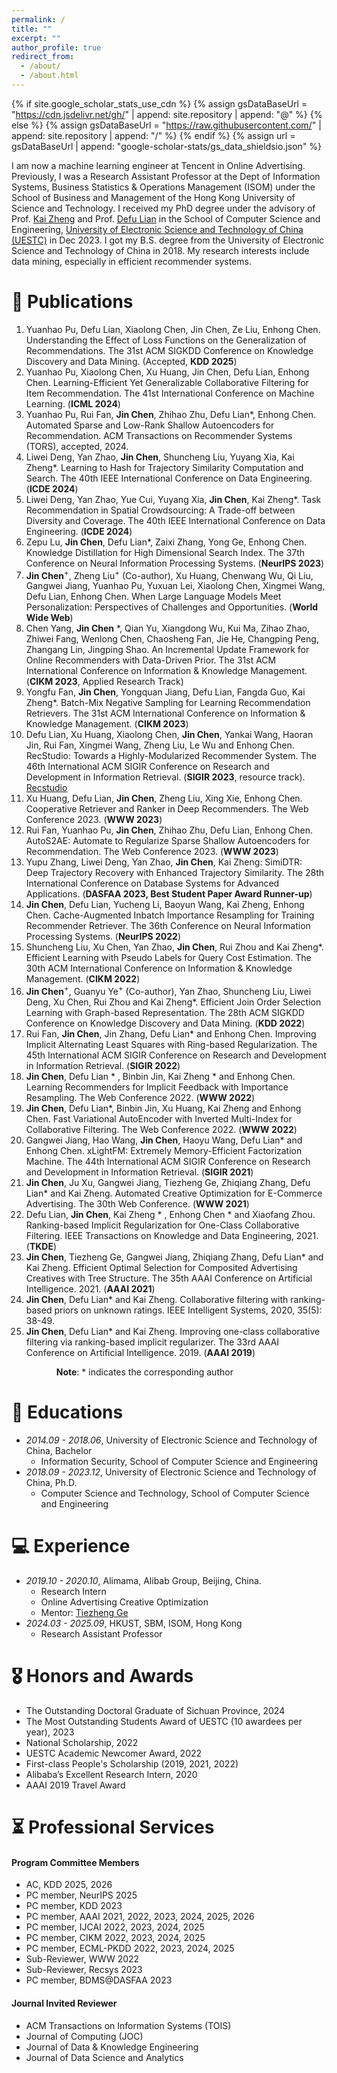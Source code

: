 ```yaml
---
permalink: /
title: ""
excerpt: ""
author_profile: true
redirect_from: 
  - /about/
  - /about.html
---
```


{% if site.google_scholar_stats_use_cdn %}
{% assign gsDataBaseUrl = "https://cdn.jsdelivr.net/gh/" | append: site.repository | append: "@" %}
{% else %}
{% assign gsDataBaseUrl = "https://raw.githubusercontent.com/" | append: site.repository | append: "/" %}
{% endif %}
{% assign url = gsDataBaseUrl | append: "google-scholar-stats/gs_data_shieldsio.json" %}

<span class='anchor' id='about-me'></span>


I am now a machine learning engineer at Tencent in Online Advertising. Previously, I was a Research Assistant Professor at the Dept of Information Systems, Business Statistics & Operations Management (ISOM) under the School of Business and Management of the Hong Kong University of Science and Technology. I received my PhD degree under the advisory of Prof. [Kai Zheng](https://zheng-kai.com/) and Prof. [Defu Lian](https://faculty.ustc.edu.cn/liandefu) in the School of Computer Science and Engineering, [University of Electronic Science and Technology of China (UESTC)](https://www.uestc.edu.cn/) in Dec 2023. I got my B.S. degree from the University of Electronic Science and Technology of China in 2018. My research interests include data mining, especially in efficient recommender systems.

<!--
I am now a Research Assistant Professor at the [Dept of Information Systems, Business Statistics & Operations Management (ISOM)](https://isom.hkust.edu.hk/) under the [School of Business and Management](https://bm.hkust.edu.hk/) of the [Hong Kong University of Science and Technology](https://hkust.edu.hk/). I got my Ph.D. degree under the advisory of Prof. [Kai Zheng](https://zheng-kai.com/) and Prof. [Defu Lian](https://faculty.ustc.edu.cn/liandefu) in the School of Computer Science and Engineering, [University of Electronic Science and Technology of China (UESTC)](https://www.uestc.edu.cn/) in Dec 2023. I got my B.S. degree from the University of Electronic Science and Technology of China in 2018. My research interests include data mining, especially on efficient recommender systems.
-->


<!-- # 🔥 News
- *2022.02*: &nbsp;🎉🎉 Lorem ipsum dolor sit amet, consectetur adipiscing elit. Vivamus ornare aliquet ipsum, ac tempus justo dapibus sit amet. 
- *2022.02*: &nbsp;🎉🎉 Lorem ipsum dolor sit amet, consectetur adipiscing elit. Vivamus ornare aliquet ipsum, ac tempus justo dapibus sit amet.  -->

# 📝 Publications 
1. Yuanhao Pu, Defu Lian, Xiaolong Chen, Jin Chen, Ze Liu, Enhong Chen. Understanding the Effect of Loss Functions on the Generalization of Recommendations. The 31st ACM SIGKDD Conference on Knowledge Discovery and Data Mining. (Accepted, **KDD 2025**)
1. Yuanhao Pu, Xiaolong Chen, Xu Huang, Jin Chen, Defu Lian, Enhong Chen. Learning-Efficient Yet Generalizable Collaborative Filtering for Item Recommendation. The 41st International Conference on Machine Learning. (**ICML 2024**)
2. Yuanhao Pu, Rui Fan, **Jin Chen**, Zhihao Zhu, Defu Lian*, Enhong Chen. Automated Sparse and Low-Rank Shallow Autoencoders for Recommendation. ACM Transactions on Recommender Systems (TORS), accepted, 2024.
3. Liwei Deng, Yan Zhao, **Jin Chen**, Shuncheng Liu, Yuyang Xia, Kai Zheng*. Learning to Hash for Trajectory Similarity Computation and Search. The 40th IEEE International Conference on Data Engineering. (**ICDE 2024**)
4. Liwei Deng, Yan Zhao, Yue Cui, Yuyang Xia, **Jin Chen**, Kai Zheng*. Task Recommendation in Spatial Crowdsourcing: A Trade-off between Diversity and Coverage.  The 40th IEEE International Conference on Data Engineering. (**ICDE 2024**) 
5. Zepu Lu, **Jin Chen**, Defu Lian*, Zaixi Zhang, Yong Ge, Enhong Chen. Knowledge Distillation for High Dimensional Search Index. The 37th Conference on Neural Information Processing Systems. (**NeurIPS 2023**)
1. **Jin Chen**<sup>+</sup>, Zheng Liu<sup>+</sup> (Co-author), Xu Huang, Chenwang Wu, Qi Liu, Gangwei Jiang, Yuanhao Pu, Yuxuan Lei, Xiaolong Chen, Xingmei Wang, Defu Lian, Enhong Chen. When Large Language Models Meet Personalization: Perspectives of Challenges and Opportunities. (**World Wide Web**)
2. Chen Yang, **Jin Chen** *, Qian Yu, Xiangdong Wu, Kui Ma, Zihao Zhao, Zhiwei Fang, Wenlong Chen, Chaosheng Fan, Jie He, Changping Peng, Zhangang Lin, Jingping Shao. An Incremental Update Framework for Online Recommenders with Data-Driven Prior. The 31st ACM International Conference on Information & Knowledge Management. (**CIKM 2023**, Applied Research Track)
2. Yongfu Fan, **Jin Chen**, Yongquan Jiang, Defu Lian, Fangda Guo, Kai Zheng*. Batch-Mix Negative Sampling for Learning  Recommendation Retrievers. The 31st ACM International Conference on Information & Knowledge Management. (**CIKM 2023**)
1. Defu Lian, Xu Huang, Xiaolong Chen, **Jin Chen**, Yankai Wang, Haoran Jin, Rui Fan, Xingmei Wang, Zheng Liu, Le Wu and Enhong Chen. RecStudio: Towards a Highly-Modularized Recommender System. The 46th International ACM SIGIR Conference on Research and Development in Information Retrieval. (**SIGIR 2023**, resource track). [Recstudio](https://github.com/ustcml/RecStudio) 
1. Xu Huang, Defu Lian, **Jin Chen**, Zheng Liu, Xing Xie, Enhong Chen. Cooperative Retriever and Ranker in Deep Recommenders. The Web Conference 2023. (**WWW 2023**) 
1. Rui Fan, Yuanhao Pu, **Jin Chen**, Zhihao Zhu, Defu Lian, Enhong Chen. AutoS2AE: Automate to Regularize Sparse Shallow Autoencoders for Recommendation. The Web Conference 2023. (**WWW 2023**)
2. Yupu Zhang, Liwei Deng, Yan Zhao, **Jin Chen**, Kai Zheng: SimiDTR: Deep Trajectory Recovery with Enhanced Trajectory Similarity. The 28th International Conference on Database Systems for Advanced Applications. (**DASFAA 2023, Best Student Paper Award Runner-up**)
3. **Jin Chen**, Defu Lian, Yucheng Li, Baoyun Wang, Kai Zheng, Enhong Chen. Cache-Augmented Inbatch Importance Resampling for Training Recommender Retriever. The 36th Conference on Neural Information Processing Systems. (**NeurIPS 2022**)
4. Shuncheng Liu, Xu Chen, Yan Zhao, **Jin Chen**, Rui Zhou and Kai Zheng*. Efficient Learning with Pseudo Labels for Query Cost Estimation. The 30th ACM International Conference on Information & Knowledge Management. (**CIKM 2022**)
5. **Jin Chen**<sup>+</sup>, Guanyu Ye<sup>+</sup> (Co-author), Yan Zhao, Shuncheng Liu, Liwei Deng, Xu Chen, Rui Zhou and Kai Zheng*. Efficient Join Order Selection Learning with Graph-based Representation. The 28th ACM SIGKDD Conference on Knowledge Discovery and Data Mining. (**KDD 2022**)
6. Rui Fan, **Jin Chen**, Jin Zhang, Defu Lian* and Enhong Chen. Improving Implicit Alternating Least Squares with Ring-based Regularization. The 45th International ACM SIGIR Conference on Research and Development in Information Retrieval. (**SIGIR 2022**) 
7. **Jin Chen**, Defu Lian * , Binbin Jin, Kai Zheng * and Enhong Chen. Learning Recommenders for Implicit Feedback with Importance Resampling. The Web Conference 2022. (**WWW 2022**)
8. **Jin Chen**, Defu Lian*, Binbin Jin, Xu Huang, Kai Zheng and Enhong Chen. Fast Variational AutoEncoder with Inverted Multi-Index for Collaborative Filtering. The Web Conference 2022. (**WWW 2022**)
9. Gangwei Jiang, Hao Wang, **Jin Chen**, Haoyu Wang, Defu Lian* and Enhong Chen. xLightFM: Extremely Memory-Efficient Factorization Machine. The 44th International ACM SIGIR Conference on Research and Development in Information Retrieval. (**SIGIR 2021**)
10. **Jin Chen**, Ju Xu, Gangwei Jiang, Tiezheng Ge, Zhiqiang Zhang, Defu Lian* and Kai Zheng. Automated Creative Optimization for E-Commerce Advertising. The 30th Web Conference. (**WWW 2021**)
11. Defu Lian, **Jin Chen**, Kai Zheng * , Enhong Chen *  and Xiaofang Zhou. Ranking-based Implicit Regularization for One-Class Collaborative Filtering. IEEE Transactions on Knowledge and Data Engineering, 2021. (**TKDE**)
12. **Jin Chen**, Tiezheng Ge, Gangwei Jiang, Zhiqiang Zhang, Defu Lian* and Kai Zheng. Efficient Optimal Selection for Composited Advertising Creatives with Tree Structure. The 35th AAAI Conference on Artificial Intelligence. 2021. (**AAAI 2021**)
13. **Jin Chen**, Defu Lian* and Kai Zheng. Collaborative filtering with ranking-based priors on unknown ratings. IEEE Intelligent Systems, 2020, 35(5): 38-49.
14. **Jin Chen**, Defu Lian* and Kai Zheng. Improving one-class collaborative filtering via ranking-based implicit regularizer. The 33rd AAAI Conference on Artificial Intelligence. 2019. (**AAAI 2019**)

&emsp; &emsp; &emsp; &emsp; **Note**: * indicates the corresponding author

# 📖 Educations

- *2014.09 - 2018.06*, University of Electronic Science and Technology of China, Bachelor
  - Information Security, School of Computer Science and Engineering
- *2018.09 - 2023.12*, University of Electronic Science and Technology of China, Ph.D.
  - Computer Science and Technology, School of Computer Science and Engineering

# 💻 Experience

- *2019.10 - 2020.10*, Alimama, Alibab Group, Beijing, China.
  - Research Intern
  - Online Advertising Creative Optimization
  - Mentor: [Tiezheng Ge](https://scholar.google.com/citations?user=db5ZTlMAAAAJ&hl=en)
- *2024.03 - 2025.09*, HKUST, SBM, ISOM, Hong Kong
  - Research Assistant Professor

# 🎖 Honors and Awards
- The Outstanding Doctoral Graduate of Sichuan Province, 2024
- The Most Outstanding Students Award of UESTC (10 awardees per year), 2023
- National Scholarship, 2022
- UESTC Academic Newcomer Award, 2022
- First-class People's Scholarship (2019, 2021, 2022)
- Alibaba’s Excellent Research Intern, 2020
- AAAI 2019 Travel Award

# ⏳ Professional Services
#### Program Committee Members
- AC, KDD 2025, 2026
- PC member, NeurIPS 2025
- PC member, KDD 2023
- PC member, AAAI 2021, 2022, 2023, 2024, 2025, 2026
- PC member, IJCAI 2022, 2023, 2024, 2025
- PC member, CIKM 2022, 2023, 2024, 2025
- PC member, ECML-PKDD 2022, 2023, 2024, 2025
- Sub-Reviewer, WWW 2022
- Sub-Reviewer, Recsys 2023
- PC member, BDMS@DASFAA 2023

#### Journal Invited Reviewer
- ACM Transactions on Information Systems (TOIS)
- Journal of Computing (JOC)
- Journal of Data & Knowledge Engineering
- Journal of Data Science and Analytics
